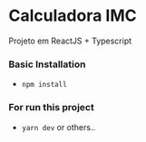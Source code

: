 # Calculadora IMC

Projeto em ReactJS + Typescript


### Basic Installation
- `npm install`

### For run this project

- `yarn dev` or others..